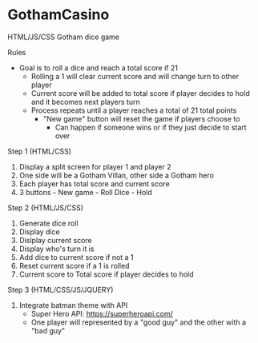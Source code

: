 # GothamCasino

HTML/JS/CSS Gotham dice game

Rules
- Goal is to roll a dice and reach a total score if 21
    - Rolling a 1 will clear current score and will change turn to other player
    - Current score will be added to total score if player decides to hold and it becomes next players turn
    - Process repeats until a player reaches a total of 21 total points
        - "New game" button will reset the game if players choose to
            - Can happen if someone wins or if they just decide to start over


Step 1 (HTML/CSS)

1. Display a split screen for player 1 and player 2
2. One side will be a Gotham Villan, other side a Gotham hero
3. Each player has total score and current score
4. 3 buttons - New game - Roll Dice - Hold

Step 2 (HTML/JS/CSS)

1. Generate dice roll
2. Display dice
3. Dislplay current score
4. Display who's turn it is
5. Add dice to current score if not a 1
6. Reset current score if a 1 is rolled
7. Current score to Total score if player decides to hold

Step 3 (HTML/CSS/JS/JQUERY)
1. Integrate batman theme with API
    - Super Hero API: https://superheroapi.com/
    - One player will represented by a "good guy" and the other with a "bad guy"
